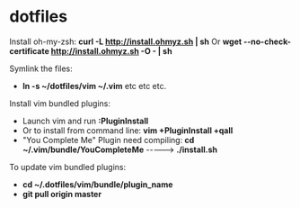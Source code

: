 dotfiles
=========
Install oh-my-zsh:
**curl -L http://install.ohmyz.sh | sh**      Or      **wget --no-check-certificate http://install.ohmyz.sh -O - | sh**


Symlink the files:
*   **ln -s  ~/dotfiles/vim ~/.vim** etc etc etc.


Install vim bundled plugins:
*   Launch vim and run **:PluginInstall**
*   Or to install from command line: **vim +PluginInstall +qall**
*   "You Complete Me" Plugin need compiling: **cd ~/.vim/bundle/YouCompleteMe** -----> **./install.sh**


To update vim bundled plugins:
*   **cd ~/.dotfiles/vim/bundle/plugin_name**
*   **git pull origin master**
